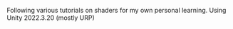 Following various tutorials on shaders for my own personal learning. Using Unity 2022.3.20 (mostly URP)